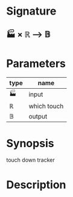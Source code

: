 # Signature
## 🏭 × ℝ ⟶ 𝔹

# Parameters

| type | name |
|------|------|
|🏭|input|
|ℝ|which touch|
|𝔹|output|

# Synopsis
touch down tracker

# Description
